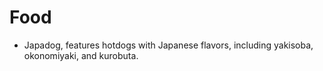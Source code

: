 # Food

* Japadog, features hotdogs with Japanese flavors, including yakisoba, okonomiyaki, and kurobuta.

